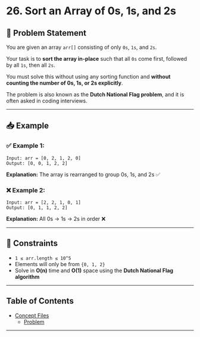 # 26. Sort an Array of 0s, 1s, and 2s

## 🧠 Problem Statement

You are given an array `arr[]` consisting of only `0s`, `1s`, and `2s`.

Your task is to **sort the array in-place** such that all `0s` come first, followed by all `1s`, then all `2s`.

You must solve this without using any sorting function and **without counting the number of 0s, 1s, or 2s explicitly**.

The problem is also known as the **Dutch National Flag problem**, and it is often asked in coding interviews.

---

## 📥 Example

### ✅ Example 1:
```
Input: arr = [0, 2, 1, 2, 0]
Output: [0, 0, 1, 2, 2]
```
**Explanation:** The array is rearranged to group 0s, 1s, and 2s ✅

### ❌ Example 2:
```
Input: arr = [2, 2, 1, 0, 1]
Output: [0, 1, 1, 2, 2]
```
**Explanation:** All 0s → 1s → 2s in order ❌

---

## 📌 Constraints

- `1 ≤ arr.length ≤ 10^5`
- Elements will only be from `{0, 1, 2}`
- Solve in **O(n)** time and **O(1)** space using the **Dutch National Flag algorithm**

---

## Table of Contents

- [Concept Files](#concept-files)
  - [Problem](/26_SortanArray_Of_0s_1s_2s/01.cpp)

---
